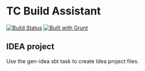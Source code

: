 TC Build Assistant
=====================================

[![Build Status](https://travis-ci.org/vfarcic/TechnologyConversationsBdd.png?branch=master)](https://travis-ci.org/vfarcic/TechnologyConversationsBdd)
[![Built with Grunt](https://cdn.gruntjs.com/builtwith.png)](http://gruntjs.com/)

IDEA project
----------------------------

Use the gen-idea sbt task to create Idea project files.